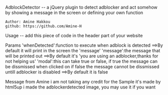 AdblockDetector
	-- a jQuery plugin to detect adblocker and act somehow by showing a message in the screen
	or defining your own function

	Author: Amine Hakkou
	github: https://github.com/Amine-H

Usage
	-- add this piece of code in the header part of your website
	<script src="adblockdetector.js"></script>
	<script type="text/javascript">
		$(document).ready(function()
		{
			$.AdblockDetector
			({
				modal:false,
				message:$('<img>',
					src:'adblockdetected.jpg'
				)
			});
		});
	</script>


Params
	'whenDetected':function to execute when adblock is detected
			==>By default it will print in the screen the 'message'
	'message':the message that will be printed out
			==>By default it's 'you are using an adblocker,thanks for not helping us'
	'modal':this can take true or false, 
		if true the message can be dissmissed when clicked on
		if false the message cannot be dissmissed untill adblocker is disabled
			==>By default it is false

Message from Amine
i am not taking any credit for the Sample it's made by html5up
i made the adblockerdetected image, you may use it if you want